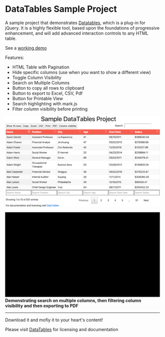 DataTables Sample Project
====
A sample project that demonstrates [Datatables](https://datatables.net), which is a plug-in for jQuery. It is a highly flexible tool, based upon the foundations of progressive enhancement, and will add advanced interaction controls to any HTML table.

See a [ working demo](https://baksoy.github.io/datatables/)

Features:
- HTML Table with Pagination
- Hide specific columns (use when you want to show a different view)
- Toggle Column Visibility
- Search on Multiple Columns
- Button to copy all rows to clipboard
- Button to export to Excel, CSV, Pdf
- Button for Printable View
- Search highlighting with mark.js
- Filter column visibility before printing  

![alt datatables](datatables.png)


![alt datatables](datatables.js.gif)
**Demonstrating search on multiple columns, then filtering column visibility and then exporting to PDF**

----------
Download it and mofiy it to your heart's content!

Please visit [DataTables](https://datatables.net/) for licensing and documentation


